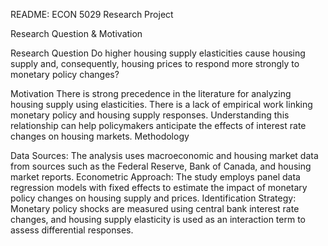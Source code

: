 README: ECON 5029 Research Project

Research Question & Motivation

Research Question
Do higher housing supply elasticities cause housing supply and, consequently, housing prices to respond more strongly to monetary policy changes?

Motivation
There is strong precedence in the literature for analyzing housing supply using elasticities.
There is a lack of empirical work linking monetary policy and housing supply responses.
Understanding this relationship can help policymakers anticipate the effects of interest rate changes on housing markets.
Methodology

Data Sources: The analysis uses macroeconomic and housing market data from sources such as the Federal Reserve, Bank of Canada, and housing market reports.
Econometric Approach: The study employs panel data regression models with fixed effects to estimate the impact of monetary policy changes on housing supply and prices.
Identification Strategy: Monetary policy shocks are measured using central bank interest rate changes, and housing supply elasticity is used as an interaction term to assess differential responses.
